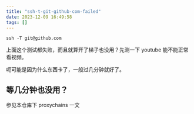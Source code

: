 ```yaml
---
title: "ssh-t-git-github-com-failed"
date: 2023-12-09 16:49:58
tags: []
---
```

```
ssh -T git@github.com
```

上面这个测试都失败，而且就算开了梯子也没用？先测一下 youtube 能不能正常看视频。

呃可能是因为什么东西卡了，一般过几分钟就好了。

## 等几分钟也没用？

参见本仓库下 proxychains 一文

